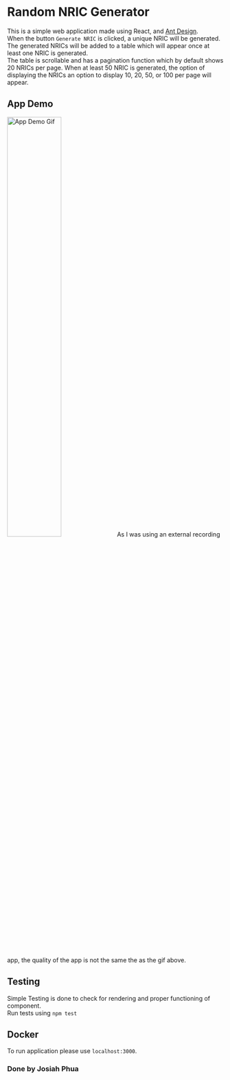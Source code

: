 
# Random NRIC Generator

This is a simple web application made using React, and [Ant Design](https://ant.design/). <br/>
When the button `Generate NRIC` is clicked, a unique NRIC will be generated. <br/>
The generated NRICs will be added to a table which will appear once at least one NRIC is generated. <br/>
The table is scrollable and has a pagination function which by default shows 20 NRICs per page. When at least 50 NRIC is generated, the option of displaying the NRICs an option to display 10, 20, 50, or 100 per page will appear. 

## App Demo 
<img src="https://github.com/josiahphua/random_nric_gen/raw/master/src/lib/nric_generator_example.gif" alt="App Demo Gif" style="width: 50%;">
As I was using an external recording app, the quality of the app is not the same the as the gif above. 

## Testing
Simple Testing is done to check for rendering and proper functioning of component. <br/>
Run tests using `npm test`

## Docker 
To run application please use `localhost:3000`.









### Done by Josiah Phua